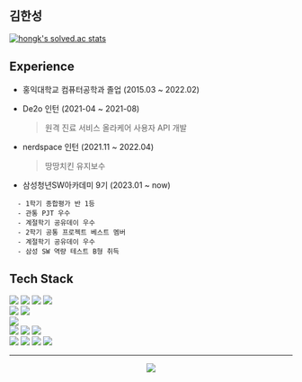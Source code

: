 ## 김한성 

[![hongk's solved.ac stats](https://github-readme-solvedac.hyp3rflow.vercel.app/api/?handle=hongk)](https://solved.ac/profile/hongk)

## Experience
- 홍익대학교 컴퓨터공학과 졸업 (2015.03 ~ 2022.02)
- De2o 인턴 (2021-04 ~ 2021-08)
  > 원격 진료 서비스 올라케어 사용자 API 개발

- nerdspace 인턴 (2021.11 ~ 2022.04)
  > 땅땅치킨 유지보수
 
- 삼성청년SW아카데미 9기 (2023.01 ~ now)
```
  - 1학기 종합평가 반 1등
  - 관통 PJT 우수
  - 계절학기 공유데이 우수
  - 2학기 공통 프로젝트 베스트 멤버
  - 계절학기 공유데이 우수
  - 삼성 SW 역량 테스트 B형 취득
```
## Tech Stack
<div align=left> 
  <img src="https://img.shields.io/badge/spring-6DB33F?style=for-the-badge&logo=spring&logoColor=white"> 
  <img src="https://img.shields.io/badge/springboot-6DB33F?style=for-the-badge&logo=springboot&logoColor=white"> 
  <img src="https://img.shields.io/badge/springsecurity-6DB33F?style=for-the-badge&logo=springsecurity&logoColor=white">
  <img src="https://img.shields.io/badge/junit5-25A162?style=for-the-badge&logo=junit5&logoColor=white">
  <br>
  
  <img src="https://img.shields.io/badge/node.js-339933?style=for-the-badge&logo=Node.js&logoColor=white">
  <img src="https://img.shields.io/badge/express-000000?style=for-the-badge&logo=express&logoColor=white">
  <br>
  
  
  <img src="https://img.shields.io/badge/mysql-4479A1?style=for-the-badge&logo=mysql&logoColor=white">
  <br>
  
  <img src="https://img.shields.io/badge/javascript-F7DF1E?style=for-the-badge&logo=javascript&logoColor=black"> 
  <img src="https://img.shields.io/badge/typescript-3178C6?style=for-the-badge&logo=typescript&logoColor=black">
  <img src="https://img.shields.io/badge/react-61DAFB?style=for-the-badge&logo=react&logoColor=black"> 
  <br>

  <img src="https://img.shields.io/badge/nginx-009639?style=for-the-badge&logo=nginx&logoColor=white">
  <img src="https://img.shields.io/badge/docker-2496ED?style=for-the-badge&logo=docker&logoColor=white">
  <img src="https://img.shields.io/badge/githubactions-2088FF?style=for-the-badge&logo=githubactions&logoColor=white">
  <img src="https://img.shields.io/badge/jenkins-D24939?style=for-the-badge&logo=jenkins&logoColor=white">
  <br>
</div>

---  
<a href="https://github.com/khs960616"/>
 <p align="center">
  <img src="https://github-readme-stats.vercel.app/api?username=khs960616&show_icons=true"/>
 </p>
</a>
